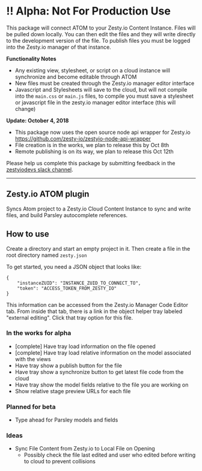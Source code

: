 # !! Alpha: Not For Production Use

This package will connect ATOM to your Zesty.io Content Instance. Files will be pulled down locally. You can then edit the files and they will write directly to the development version of the file. To publish files you must be logged into the Zesty.io manager of that instance.

**Functionality Notes**

* Any existing view, stylesheet, or script on a cloud instance will synchronize and become editable through ATOM
* New files must be created through the Zesty.io manager editor interface
* Javascript and Stylesheets will save to the cloud, but will not compile into the `main.css` or `main.js` files, to compile you must save a stylesheet or javascript file in the zesty.io manager editor interface (this will change)

**Update: October 4, 2018**

* This package now uses the open source node api wrapper for Zesty.io https://github.com/zesty-io/zestyio-node-api-wrapper
* File creation is in the works, we plan to release this by Oct 8th
* Remote publishing is on its way, we plan to release this Oct 12th


Please help us complete this package by submitting feedback in the [zestyiodevs slack channel](https://chat.zesty.io/).

---

## Zesty.io ATOM plugin

Syncs Atom project to a Zesty.io Cloud Content Instance to sync and write files, and build Parsley autocomplete references.

## How to use

Create a directory and start an empty project in it. Then create a file in the root directory named `zesty.json`

To get started, you need a JSON object that looks like:

```
{
	"instanceZUID": "INSTANCE_ZUID_TO_CONNECT_TO",
	"token": "ACCESS_TOKEN_FROM_ZESTY_IO"
}
```

This information can be accessed from the Zesty.io Manager Code Editor tab. From inside that tab, there is a link in the object helper tray labeled "external editing". Click that tray option for this file.

### In the works for alpha

* [complete] Have tray load information on the file opened
* [complete] Have tray load relative information on the model associated with the views
* Have tray show a publish button for the file
* Have tray show a synchronize button to get latest file code from the cloud
* Have tray show the model fields relative to the file you are working on
* Show relative stage preview URLs for each file

### Planned for beta

* Type ahead for Parsley models and fields

### Ideas

* Sync File Content from Zesty.io to Local File on Opening
	* Possibly check the file last edited and user who edited before writing to cloud to prevent collisions
